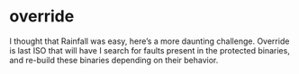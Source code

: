 # override
I thought that Rainfall was easy, here’s a more daunting challenge. Override is last ISO that will have I search for faults present in the protected binaries, and re-build these binaries depending on their behavior.
